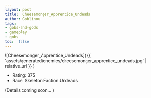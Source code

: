 ```yaml
---
layout: post
title:  Cheesemonger_Apprentice_Undeads
author: Goblinou
tags:
- gobs-and-gods
- gameplay
- gobs
toc:  false
---
```


![Cheesemonger_Apprentice_Undeads]( {{ 'assets/generated/enemies/cheesemonger_apprentice_undeads.jpg' | relative_url }} )
- Rating: 375
- Race: Skeleton  Faction:Undeads

(Details coming soon... )